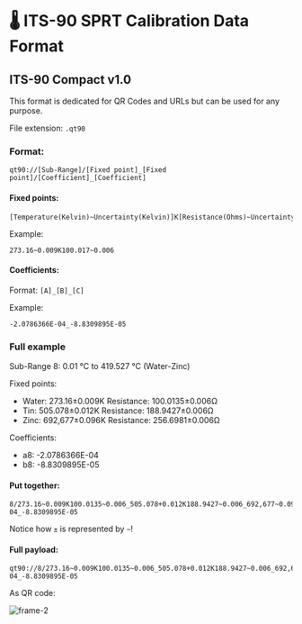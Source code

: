 🌡 ITS-90 SPRT Calibration Data Format
======================================

## ITS-90 Compact v1.0

This format is dedicated for QR Codes and URLs but can be used for any purpose.

File extension: `.qt90`

### Format:

```
qt90://[Sub-Range]/[Fixed point]_[Fixed point]/[Coefficient]_[Coefficient]
```

#### Fixed points:

```
[Temperature(Kelvin)~Uncertainty(Kelvin)]K[Resistance(Ohms)~Uncertainty(Ohms)]
```

Example:

```
273.16~0.009K100.017~0.006
```

#### Coefficients:

Format: `[A]_[B]_[C]`

Example:

```
-2.0786366E-04_-8.8309895E-05
```

### Full example

Sub-Range 8: 0.01 °C to 419.527 °C (Water-Zinc)

Fixed points:

- Water: 273.16±0.009K Resistance: 100.0135±0.006Ω
- Tin:  505.078±0.012K Resistance: 188.9427±0.006Ω
- Zinc: 692,677±0.096K Resistance: 256.6981±0.006Ω

Coefficients:

- a8: -2.0786366E-04
- b8: -8.8309895E-05



#### Put together:

```
8/273.16~0.009K100.0135~0.006_505.078+0.012K188.9427~0.006_692,677~0.096K256.6981~0.006/-2.0786366E-04_-8.8309895E-05
```

Notice how `±` is represented by `~`!

#### Full payload:

```
qt90://8/273.16~0.009K100.0135~0.006_505.078+0.012K188.9427~0.006_692,677~0.096K256.6981~0.006/-2.0786366E-04_-8.8309895E-05
```

As QR code:

![frame-2](https://user-images.githubusercontent.com/3382607/143776121-851bdc9b-fe55-4568-84d2-ed5c8e63789c.png)

